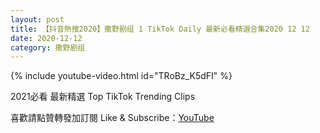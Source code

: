 ```yaml
---
layout: post
title: 【抖音熱搜2020】撒野剧组 1 TikTok Daily 最新必看精選合集2020 12 12
date: 2020-12-12
category: 撒野剧组
---
```


{% include youtube-video.html id="TRoBz_K5dFI" %}

2021必看 最新精選 Top TikTok Trending Clips

喜歡請點贊轉發加訂閱 Like & Subscribe：[YouTube](https://www.youtube.com/channel/UCAoR7VcanIPd04uEq_GIylA/videos)

